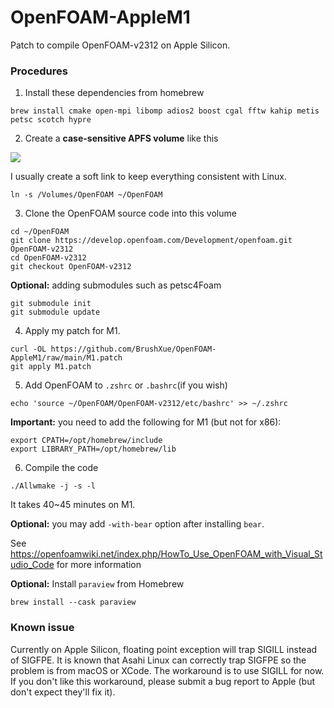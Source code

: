 # OpenFOAM-AppleM1

Patch to compile OpenFOAM-v2312 on Apple Silicon.

### Procedures

1. Install these dependencies from homebrew
```
brew install cmake open-mpi libomp adios2 boost cgal fftw kahip metis petsc scotch hypre
```

2. Create a **case-sensitive APFS volume** like this

![](https://develop.openfoam.com/Development/openfoam/-/wikis/images/apple-APFS-screenshot.png)

I usually create a soft link to keep everything consistent with Linux.
```
ln -s /Volumes/OpenFOAM ~/OpenFOAM
```

3. Clone the OpenFOAM source code into this volume
```
cd ~/OpenFOAM
git clone https://develop.openfoam.com/Development/openfoam.git OpenFOAM-v2312
cd OpenFOAM-v2312
git checkout OpenFOAM-v2312
```
**Optional:** adding submodules such as petsc4Foam
```
git submodule init
git submodule update
```

4. Apply my patch for M1.
```
curl -OL https://github.com/BrushXue/OpenFOAM-AppleM1/raw/main/M1.patch
git apply M1.patch
```

5. Add OpenFOAM to `.zshrc` or `.bashrc`(if you wish)
```
echo 'source ~/OpenFOAM/OpenFOAM-v2312/etc/bashrc' >> ~/.zshrc
```
**Important:** you need to add the following for M1 (but not for x86):
```
export CPATH=/opt/homebrew/include
export LIBRARY_PATH=/opt/homebrew/lib
```

6. Compile the code
```
./Allwmake -j -s -l
```
It takes 40~45 minutes on M1.

**Optional:** you may add `-with-bear` option after installing `bear`.

See https://openfoamwiki.net/index.php/HowTo_Use_OpenFOAM_with_Visual_Studio_Code for more information

**Optional:** Install `paraview` from Homebrew
```
brew install --cask paraview
```

### Known issue
Currently on Apple Silicon, floating point exception will trap SIGILL instead of SIGFPE. It is known that Asahi Linux can correctly trap SIGFPE so the problem is from macOS or XCode. The workaround is to use SIGILL for now. If you don't like this workaround, please submit a bug report to Apple (but don't expect they'll fix it).
